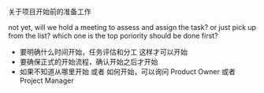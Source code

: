 关于项目开始前的准备工作

not yet, will we hold a meeting to assess and assign the task? or just pick up from the list?
which one is the top poriority should be done first?

- 要明确什么时间开始，任务评估和分工 这样才可以开始
- 要确保正式的开始流程，确认开始之后才开始
- 如果不知道从哪里开始 或者 如何开始，可以询问 Product Owner 或者 Project Manager
